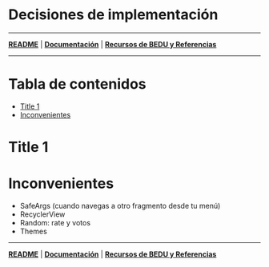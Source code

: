 # Decisiones de implementación

---

**[README](README.md)** | **[Documentación](documents/root.md)** | **[Recursos de BEDU y Referencias](documents/resources.md)**

---

# Tabla de contenidos
- [Title 1](#title-1)
- [Inconvenientes](#inconvenientes)

# Title 1

# Inconvenientes
- SafeArgs (cuando navegas a otro fragmento desde tu menú)
- RecyclerView
- Random: rate y votos
- Themes

---

**[README](README.md)** | **[Documentación](documents/root.md)** | **[Recursos de BEDU y Referencias](documents/resources.md)**
